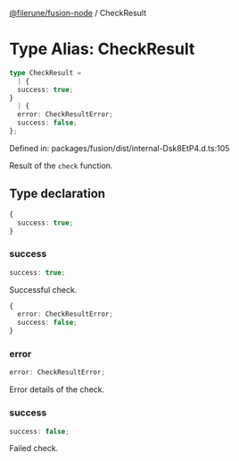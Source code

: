 [@filerune/fusion-node](../README.md) / CheckResult

# Type Alias: CheckResult

```ts
type CheckResult = 
  | {
  success: true;
}
  | {
  error: CheckResultError;
  success: false;
};
```

Defined in: packages/fusion/dist/internal-Dsk8EtP4.d.ts:105

Result of the `check` function.

## Type declaration

```ts
{
  success: true;
}
```

### success

```ts
success: true;
```

Successful check.

```ts
{
  error: CheckResultError;
  success: false;
}
```

### error

```ts
error: CheckResultError;
```

Error details of the check.

### success

```ts
success: false;
```

Failed check.
